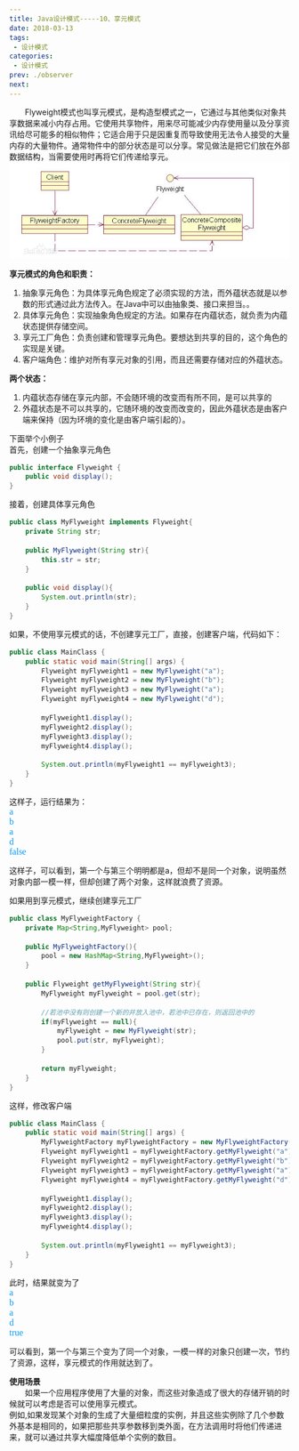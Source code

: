 ```yaml
---
title: Java设计模式-----10、享元模式
date: 2018-03-13
tags:
 - 设计模式
categories:
 - 设计模式
prev: ./observer
next: 
---
```


&emsp;&emsp;Flyweight模式也叫享元模式，是构造型模式之一，它通过与其他类似对象共享数据来减小内存占用。它使用共享物件，用来尽可能减少内存使用量以及分享资讯给尽可能多的相似物件；它适合用于只是因重复而导致使用无法令人接受的大量内存的大量物件。通常物件中的部分状态是可以分享。常见做法是把它们放在外部数据结构，当需要使用时再将它们传递给享元。　
![享元模式](/img/blogs/2018/03/flyweight.png)

**享元模式的角色和职责：**
1. 抽象享元角色：为具体享元角色规定了必须实现的方法，而外蕴状态就是以参数的形式通过此方法传入。在Java中可以由抽象类、接口来担当。。
2. 具体享元角色：实现抽象角色规定的方法。如果存在内蕴状态，就负责为内蕴状态提供存储空间。
3. 享元工厂角色：负责创建和管理享元角色。要想达到共享的目的，这个角色的实现是关键。
4. 客户端角色：维护对所有享元对象的引用，而且还需要存储对应的外蕴状态。
            
**两个状态：**
1. 内蕴状态存储在享元内部，不会随环境的改变而有所不同，是可以共享的
2. 外蕴状态是不可以共享的，它随环境的改变而改变的，因此外蕴状态是由客户端来保持（因为环境的变化是由客户端引起的）。

下面举个小例子  
首先，创建一个抽象享元角色
``` java
public interface Flyweight {
    public void display();
}
```

接着，创建具体享元角色
``` java
public class MyFlyweight implements Flyweight{
    private String str;
    
    public MyFlyweight(String str){
        this.str = str;
    }
    
    public void display(){
        System.out.println(str);
    }
}　　
```

如果，不使用享元模式的话，不创建享元工厂，直接，创建客户端，代码如下：
``` java
public class MainClass {
    public static void main(String[] args) {
        Flyweight myFlyweight1 = new MyFlyweight("a");
        Flyweight myFlyweight2 = new MyFlyweight("b");
        Flyweight myFlyweight3 = new MyFlyweight("a");
        Flyweight myFlyweight4 = new MyFlyweight("d");
        
        myFlyweight1.display();
        myFlyweight2.display();
        myFlyweight3.display();
        myFlyweight4.display();
        
        System.out.println(myFlyweight1 == myFlyweight3);
    }
}
```
这样子，运行结果为：  
<font color=#0099ff size=3 face="黑体">a</font>  
<font color=#0099ff size=3 face="黑体">b</font>  
<font color=#0099ff size=3 face="黑体">a</font>  
<font color=#0099ff size=3 face="黑体">d</font>  
<font color=#0099ff size=3 face="黑体">false</font>  

这样子，可以看到，第一个与第三个明明都是a，但却不是同一个对象，说明虽然对象内部一模一样，但却创建了两个对象，这样就浪费了资源。

如果用到享元模式，继续创建享元工厂
``` java
public class MyFlyweightFactory {
    private Map<String,MyFlyweight> pool;
    
    public MyFlyweightFactory(){
        pool = new HashMap<String,MyFlyweight>();
    }
    
    public Flyweight getMyFlyweight(String str){
        MyFlyweight myFlyweight = pool.get(str);
        
        //若池中没有则创建一个新的并放入池中，若池中已存在，则返回池中的
        if(myFlyweight == null){
            myFlyweight = new MyFlyweight(str);
            pool.put(str, myFlyweight);
        }
        
        return myFlyweight;
    }
}
```

这样，修改客户端
``` java
public class MainClass {
    public static void main(String[] args) {
        MyFlyweightFactory myFlyweightFactory = new MyFlyweightFactory();
        Flyweight myFlyweight1 = myFlyweightFactory.getMyFlyweight("a");
        Flyweight myFlyweight2 = myFlyweightFactory.getMyFlyweight("b");
        Flyweight myFlyweight3 = myFlyweightFactory.getMyFlyweight("a");
        Flyweight myFlyweight4 = myFlyweightFactory.getMyFlyweight("d");
        
        myFlyweight1.display();
        myFlyweight2.display();
        myFlyweight3.display();
        myFlyweight4.display();
         
        System.out.println(myFlyweight1 == myFlyweight3);
    }
}
```
此时，结果就变为了  
<font color=#0099ff size=3 face="黑体">a</font>  
<font color=#0099ff size=3 face="黑体">b</font>  
<font color=#0099ff size=3 face="黑体">a</font>  
<font color=#0099ff size=3 face="黑体">d</font>  
<font color=#0099ff size=3 face="黑体">true</font>  

可以看到，第一个与第三个变为了同一个对象，一模一样的对象只创建一次，节约了资源，这样，享元模式的作用就达到了。

**使用场景**  
&emsp;&emsp;如果一个应用程序使用了大量的对象，而这些对象造成了很大的存储开销的时候就可以考虑是否可以使用享元模式。  
例如,如果发现某个对象的生成了大量细粒度的实例，并且这些实例除了几个参数外基本是相同的，如果把那些共享参数移到类外面，在方法调用时将他们传递进来，就可以通过共享大幅度降低单个实例的数目。